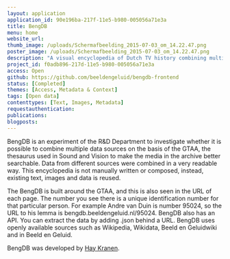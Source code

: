 ```yaml
---
layout: application
application_id: 90e196ba-217f-11e5-b980-005056a71e3a
title: BengDB
menu: home
website_url: 
thumb_image: /uploads/Schermafbeelding_2015-07-03_om_14.22.47.png
poster_image: /uploads/Schermafbeelding_2015-07-03_om_14.22.47.png
description: "A visual encyclopedia of Dutch TV history combining multiple open data sources"
project_id: f0adb896-217d-11e5-b980-005056a71e3a
access: Open
github: https://github.com/beeldengeluid/bengdb-frontend
status: [Completed]
themes: [Access, Metadata & Context]
tags: [Open data]
contenttypes: [Text, Images, Metadata]
requestauthentication: 
publications: 
blogposts: 
---
```


BengDB is an experiment of the R&D Department to investigate whether it is possible to combine multiple data sources on the basis of the GTAA, the thesaurus used in Sound and Vision to make the media in the archive better searchable. Data from different sources were combined in a very readable way. This encyclopedia is not manually written or composed, instead, existing text, images and data is reused.

The BengDB is built around the GTAA, and this is also seen in the URL of each page. The number you see there is a unique identification number for that particular person. For example Andre van Duin is number 95024, so the URL to his lemma is bengdb.beeldengeluid.nl/95024. BengDB also has an API. You can extract the data by adding .json behind a URL. BengDB uses openly available sources such as Wikipedia, Wikidata, Beeld en Geluidwiki and in Beeld en Geluid.

BengDB was developed by [Hay Kranen](http://www.haykranen.nl/).
